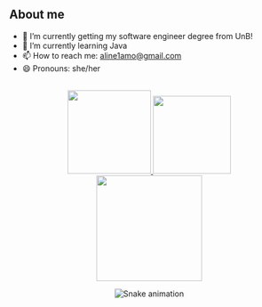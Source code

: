 ## About me
- 🔭 I’m currently getting my software engineer degree from UnB!
- 🌱 I’m currently learning Java
- 📫 How to reach me: <a href="mailto:aline1amo@gmail.com">aline1amo@gmail.com</a>
- 😄 Pronouns: she/her
<br>
<div align="center">
  <a href="https://github.com/aline-melo">
    <img height="150em" src="https://github-readme-stats.vercel.app/api?username=aline-melo&count_private=true&include_all_commits=true&show_icons=true&theme=onedark&hide_border=false&show_owner=true"/>
    <img height="140em" src="https://github-readme-stats.vercel.app/api/top-langs/?username=aline-melo&layout=compact&langs_count=7&theme=onedark"/>
  </a>
</div>

<div align="center">
<img height="190em" src="https://github-profile-summary-cards.vercel.app/api/cards/profile-details?username=aline-melo&theme=onedark"/> 
<br>

</div>
</div>
 
 
<div align="center">
 
  ![Snake animation](https://github.com/danielbped/danielbped/blob/output/github-contribution-grid-snake.svg)
  
</div>

